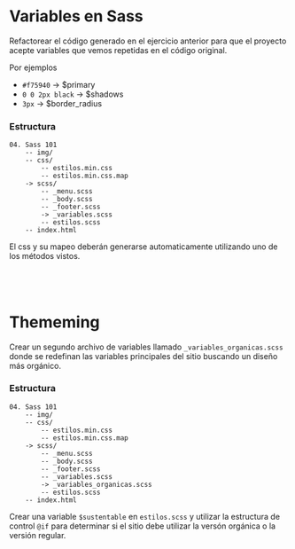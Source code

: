 # Variables en Sass

Refactorear el código generado en el ejercicio anterior para que el proyecto acepte variables que vemos repetidas en el código original.

Por ejemplos
* `#f75940` -> $primary
* `0 0 2px black` -> $shadows
* `3px` -> $border_radius

### Estructura
```
04. Sass 101
	-- img/
	-- css/
		-- estilos.min.css
		-- estilos.min.css.map
	-> scss/
		-- _menu.scss
		-- _body.scss
		-- _footer.scss
		-> _variables.scss
		-- estilos.scss
	-- index.html
```
El css y su mapeo deberán generarse automaticamente utilizando uno de los métodos vistos.

## &nbsp;
# Thememing

Crear un segundo archivo de variables llamado `_variables_organicas.scss` donde se redefinan las variables principales del sitio buscando un diseño más orgánico. 


### Estructura
```
04. Sass 101
	-- img/
	-- css/
		-- estilos.min.css
		-- estilos.min.css.map
	-> scss/
		-- _menu.scss
		-- _body.scss
		-- _footer.scss
		-- _variables.scss
		-> _variables_organicas.scss
		-- estilos.scss
	-- index.html
```

Crear una variable `$sustentable` en `estilos.scss` y utilizar la estructura de control `@if` para determinar si el sitio debe utilizar la versón orgánica o la versión regular.
